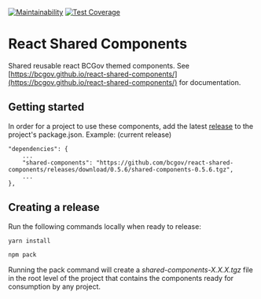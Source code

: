 [![Maintainability](https://api.codeclimate.com/v1/badges/df18a9729ae95e933fb2/maintainability)](https://codeclimate.com/github/bcgov/react-shared-components/maintainability) [![Test Coverage](https://api.codeclimate.com/v1/badges/df18a9729ae95e933fb2/test_coverage)](https://codeclimate.com/github/bcgov/react-shared-components/test_coverage)

# React Shared Components

Shared reusable react BCGov themed components. See [https://bcgov.github.io/react-shared-components/](https://bcgov.github.io/react-shared-components/) for documentation.

## Getting started

In order for a project to use these components, add the latest [release](https://github.com/bcgov/react-shared-components/releases) to the project's package.json. Example: (current release)

```
"dependencies": {
    ...
    "shared-components": "https://github.com/bcgov/react-shared-components/releases/download/0.5.6/shared-components-0.5.6.tgz",
    ...
},
```

## Creating a release

Run the following commands locally when ready to release:

```bash
yarn install
```

```bash
npm pack
```

Running the pack command will create a _shared-components-X.X.X.tgz_ file in the root level of the project that contains the components ready for consumption by any project.
